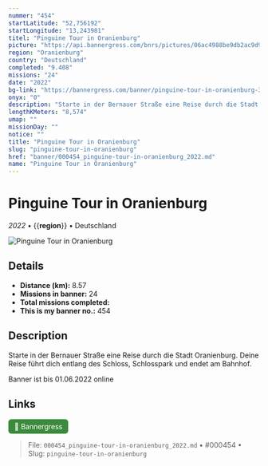 ```yaml
---
nummer: "454"
startLatitude: "52,756192"
startLongitude: "13,243981"
titel: "Pinguine Tour in Oranienburg"
picture: "https://api.bannergress.com/bnrs/pictures/06ac4988be9db2ac9d99fc406b6ef275"
region: "Oranienburg"
country: "Deutschland"
completed: "9.408"
missions: "24"
date: "2022"
bg-link: "https://bannergress.com/banner/pinguine-tour-in-oranienburg-3f42"
onyx: "0"
description: "Starte in der Bernauer Straße eine Reise durch die Stadt Oranienburg. Deine Reise führt dich entlang des Schloss, Schlosspark und endet am Bahnhof.\n\nBanner ist bis 01.06.2022 online"
lengthKMeters: "8,574"
umap: ""
missionDay: ""
notice: ""
title: "Pinguine Tour in Oranienburg"
slug: "pinguine-tour-in-oranienburg"
href: "banner/000454_pinguine-tour-in-oranienburg_2022.md"
name: "Pinguine Tour in Oranienburg"
---
```

# Pinguine Tour in Oranienburg

*2022* • {{__region__}} • Deutschland

![Pinguine Tour in Oranienburg](https://api.bannergress.com/bnrs/pictures/06ac4988be9db2ac9d99fc406b6ef275)



## Details
- **Distance (km):** 8.57
- **Missions in banner:** 24
- **Total missions completed:** 
- **This is my banner no.:** 454



## Description
Starte in der Bernauer Straße eine Reise durch die Stadt Oranienburg. Deine Reise führt dich entlang des Schloss, Schlosspark und endet am Bahnhof.

Banner ist bis 01.06.2022 online



## Links
<a href="https://bannergress.com/banner/pinguine-tour-in-oranienburg-3f42" target="_blank" style="display:inline-block;margin-right:8px;padding:6px 12px;background:#3c8b3c;color:#fff;text-decoration:none;border-radius:6px;">🔗 Bannergress</a>



> File: `000454_pinguine-tour-in-oranienburg_2022.md` • #000454 • Slug: `pinguine-tour-in-oranienburg`
